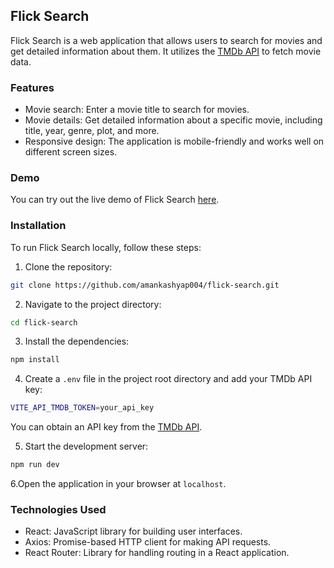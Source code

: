 ## Flick Search

Flick Search is a web application that allows users to search for movies and get detailed information about them. It utilizes the [TMDb API](https://developer.themoviedb.org/reference/intro/getting-started/) to fetch movie data.

### Features

-  Movie search: Enter a movie title to search for movies.
-  Movie details: Get detailed information about a specific movie, including title, year, genre, plot, and more.
-  Responsive design: The application is mobile-friendly and works well on different screen sizes.

### Demo

You can try out the live demo of Flick Search [here](https://amankashyap004.github.io/flick-search/).

### Installation

To run Flick Search locally, follow these steps:

1. Clone the repository:

```bash
git clone https://github.com/amankashyap004/flick-search.git
```

2. Navigate to the project directory:

```bash
cd flick-search
```

3. Install the dependencies:

```bash
npm install
```

4. Create a `.env` file in the project root directory and add your TMDb API key:

```bash
VITE_API_TMDB_TOKEN=your_api_key
```

You can obtain an API key from the [TMDb API](https://developer.themoviedb.org/reference/intro/getting-started/).

5. Start the development server:

```bash
npm run dev
```

6.Open the application in your browser at `localhost`.

### Technologies Used

-  React: JavaScript library for building user interfaces.
-  Axios: Promise-based HTTP client for making API requests.
-  React Router: Library for handling routing in a React application.

